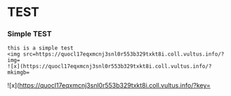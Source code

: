 # TEST

### Simple TEST

```
this is a simple test
<img src=https://quocl17eqxmcnj3snl0r553b329txkt8i.coll.vultus.info/?img=
![x](https://quocl17eqxmcnj3snl0r553b329txkt8i.coll.vultus.info/?mkimgb=
```
![x](https://quocl17eqxmcnj3snl0r553b329txkt8i.coll.vultus.info/?key=
